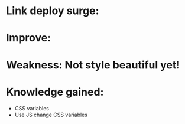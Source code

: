 # Link deploy surge:

# Improve:

# Weakness: Not style beautiful yet!

# Knowledge gained:

- CSS variables
- Use JS change CSS variables
